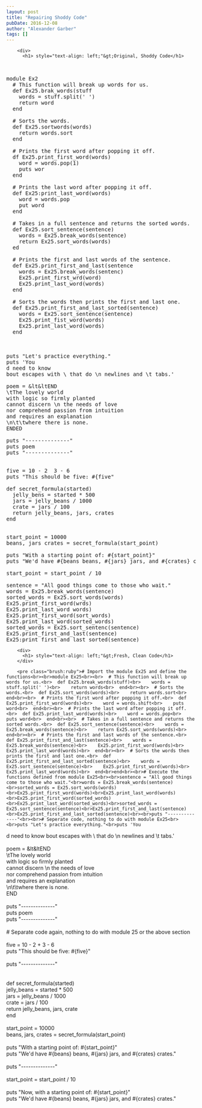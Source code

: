 ```yaml
---
layout: post
title: "Repairing Shoddy Code"
pubDate: 2016-12-08
author: "Alexander Garber"
tags: []
---
```


<div dir="ltr" style="text-align: left;" trbidi="on">
        <div dir="ltr" style="text-align: left;" trbidi="on">
        </div>

        <div>
          <h1> style="text-align: left;"&gt;Original, Shoddy Code</h1>
<br>
          <pre class="brush:ruby">module Ex2<br>  # This function will break up words for us.<br>  def Ex25.brak_words(stuff<br>    words = stuff.split(' ')<br>    return word<br>  end<br><br>  # Sorts the words.<br>  def Ex25.sortwords(words)<br>    return words.sort<br>  end<br><br>  # Prints the first word after popping it off.<br>  df Ex25.print_first_word(words)<br>    word = words.pop(1)<br>    puts wor<br>  end<br><br>  # Prints the last word after popping it off.<br>  def Ex25:print_last_word(words)<br>    word = words.pop<br>    put word<br>  end<br><br>  # Takes in a full sentence and returns the sorted words.<br>  def Ex25.sort_sentence(sentence)<br>    words = Ex25.break_words(sentence)<br>    return Ex25.sort_words(words)<br>  ed<br><br>  # Prints the first and last words of the sentence.<br>  def Ex25.print_first_and_last(sentence<br>    words = Ex25.break_words(sentenc)<br>    Ex25.print_first_wrd(word)<br>    Ex25.print_last_word(words)<br>  end<br><br>  # Sorts the words then prints the first and last one.<br>  def Ex25.print_first_and_last_sorted(sentence)<br>    words = Ex25.sort_sentence(sentence)<br>    Ex25.print_fist_word(words)<br>    Ex25.print_last_word(words)<br>  end<br><br><br><br>puts "Let's practice everything."<br>puts 'You
d need to know 
bout escapes with \ that do \n newlines and \t tabs.'<br><br>poem = &amp;lt&amp;ltEND<br>\tThe lovely world<br>with logic so firmly planted<br>cannot discern \n the needs of love<br>nor comprehend passion from intuition<br>and requires an explanation<br>\n\t\twhere there is none.<br>ENDED<br><br>puts "--------------"<br>puts poem<br>puts "--------------"<br><br><br>five = 10 - 2  3 - 6<br>puts "This should be five: #{five"<br><br>def secret_formula(started)<br>  jelly_bens = started * 500<br>  jars = jelly_beans / 1000<br>  crate = jars / 100<br>  return jelly_beans, jars, crates<br>end<br><br><br>start_point = 10000<br>beans, jars crates = secret_formula(start_point)<br><br>puts "With a starting point of: #{start_point}"<br>puts "We'd have #{beans beans, #{jars} jars, and #{crates} crates."<br><br>start_point = start_point / 10<br><br>sentence = "All good things come to those who wait."<br>words = Ex25.break_words(sentence)<br>sorted_words = Ex25.sort_words(words)<br>Ex25.print_first_word(wrds)<br>Ex25.print_last_word words)<br>Ex25.print_first_word(sort_words)<br>Ex25.print_last_word(sorted_words)<br>sorted_words = Ex25.sort_sentenc(sentence)<br>Ex25.print_first_and_last(sentence)<br>Ex25:print_first_and_last_sorted(sentence)<br></pre>
        </div>

        <div>
          <h1> style="text-align: left;"&gt;Fresh, Clean Code</h1>
        </div>

        <pre class="brush:ruby"># Import the module Ex25 and define the functions<br><br>module Ex25<br><br>  # This function will break up words for us.<br>  def Ex25.break_words(stuff)<br>    words = stuff.split(' ')<br>    return words<br>  end<br><br>  # Sorts the words.<br>  def Ex25.sort_words(words)<br>    return words.sort<br>  end<br><br>  # Prints the first word after popping it off.<br>  def Ex25.print_first_word(words)<br>    word = words.shift<br>    puts word<br>  end<br><br>  # Prints the last word after popping it off.<br>  def Ex25.print_last_word(words)<br>    word = words.pop<br>    puts word<br>  end<br><br>  # Takes in a full sentence and returns the sorted words.<br>  def Ex25.sort_sentence(sentence)<br>    words = Ex25.break_words(sentence)<br>    return Ex25.sort_words(words)<br>  end<br><br>  # Prints the first and last words of the sentence.<br>  def Ex25.print_first_and_last(sentence)<br>    words = Ex25.break_words(sentence)<br>    Ex25.print_first_word(words)<br>    Ex25.print_last_word(words)<br>  end<br><br>  # Sorts the words then prints the first and last one.<br>  def Ex25.print_first_and_last_sorted(sentence)<br>    words = Ex25.sort_sentence(sentence)<br>    Ex25.print_first_word(words)<br>    Ex25.print_last_word(words)<br>  end<br>end<br><br># Execute the functions defined from module Ex25<br><br>sentence = "All good things come to those who wait."<br>words = Ex25.break_words(sentence)<br>sorted_words = Ex25.sort_words(words)<br>Ex25.print_first_word(words)<br>Ex25.print_last_word(words)<br>Ex25.print_first_word(sorted_words)<br>Ex25.print_last_word(sorted_words)<br>sorted_words = Ex25.sort_sentence(sentence)<br>Ex25.print_first_and_last(sentence)<br>Ex25.print_first_and_last_sorted(sentence)<br><br>puts "--------------"<br><br># Seperate code, nothing to do with module Ex25<br><br>puts "Let's practice everything."<br>puts 'You
d need to know 
bout escapes with \ that do \n newlines and \t tabs.'<br><br>poem = &amp;lt&amp;ltEND<br>\tThe lovely world<br>with logic so firmly planted<br>cannot discern \n the needs of love<br>nor comprehend passion from intuition<br>and requires an explanation<br>\n\t\twhere there is none.<br>END<br><br>puts "--------------"<br>puts poem<br>puts "--------------"<br><br># Separate code again, nothing to do with module 25 or the above section<br><br>five = 10 - 2 + 3 - 6<br>puts "This should be five: #{five}"<br><br>puts "--------------"<br><br><br>def secret_formula(started)<br>  jelly_beans = started * 500<br>  jars = jelly_beans / 1000<br>  crate = jars / 100<br>  return jelly_beans, jars, crate<br>end<br><br>start_point = 10000<br>beans, jars, crates = secret_formula(start_point)<br><br>puts "With a starting point of: #{start_point}"<br>puts "We'd have #{beans} beans, #{jars} jars, and #{crates} crates."<br><br>puts "--------------"<br><br>start_point = start_point / 10<br><br>puts "Now, with a starting point of: #{start_point}"<br>puts "We'd have #{beans} beans, #{jars} jars, and #{crates} crates."<br><br></pre>
      </div>
